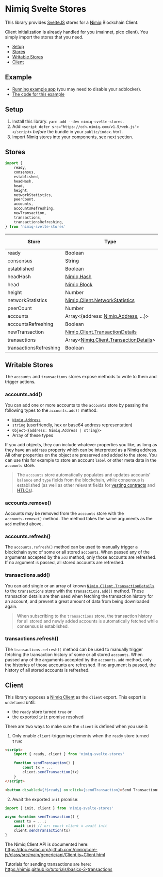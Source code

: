 # Nimiq Svelte Stores

This library provides [SvelteJS](https://svelte.dev) stores for a [Nimiq](https://nimiq.com) Blockchain Client.

Client initialization is already handled for you (mainnet, pico client).
You simply import the stores that you need.

- [Setup](#setup)
- [Stores](#stores)
- [Writable Stores](#writable-stores)
- [Client](#client)

## Example

- [Running example app](https://nimiq-svelte-stores.netlify.com) (you may need to disable your adblocker).
- [The code for this example](https://github.com/sisou/nimiq-svelte-stores/blob/master/src/App.svelte)

## Setup

1. Install this library: `yarn add --dev nimiq-svelte-stores`.
2. Add `<script defer src="https://cdn.nimiq.com/v1.5/web.js"></script>` _before_ the bundle in your `public/index.html`.
3. Import Nimiq stores into your components, see next section.

## Stores

```js
import {
    ready,
    consensus,
    established,
    headHash,
    head,
    height,
    networkStatistics,
    peerCount,
    accounts,
    accountsRefreshing,
    newTransaction,
    transactions,
    transactionsRefreshing,
} from 'nimiq-svelte-stores'
```

| Store | Type | Initial value |
|-------|------|---------------|
| ready | Boolean | `false` |
| consensus | String | `'loading'` |
| established | Boolean | `false` |
| headHash | [Nimiq.Hash](https://doc.esdoc.org/github.com/nimiq/core-js/class/src/main/generic/consensus/base/primitive/Hash.js~Hash.html) | `null` |
| head | [Nimiq.Block](https://doc.esdoc.org/github.com/nimiq/core-js/class/src/main/generic/consensus/base/block/Block.js~Block.html) | `null` |
| height | Number | `0` |
| networkStatistics | [Nimiq.Client.NetworkStatistics](https://doc.esdoc.org/github.com/nimiq/core-js/class/src/main/generic/api/NetworkClient.js~NetworkStatistics.html) | `Object` |
| peerCount | Number | `0` |
| accounts | Array<{address: [Nimiq.Address](https://doc.esdoc.org/github.com/nimiq/core-js/class/src/main/generic/consensus/base/account/Address.js~Address.html), ...}> | `[]` |
| accountsRefreshing | Boolean | `false` |
| newTransaction | [Nimiq.Client.TransactionDetails](https://doc.esdoc.org/github.com/nimiq/core-js/class/src/main/generic/api/TransactionDetails.js~TransactionDetails.html) | `null` |
| transactions | Array<[Nimiq.Client.TransactionDetails](https://doc.esdoc.org/github.com/nimiq/core-js/class/src/main/generic/api/TransactionDetails.js~TransactionDetails.html)> | `[]` |
| transactionsRefreshing | Boolean | `false` |

## Writable Stores

The `accounts` and `transactions` stores expose methods to write to them and trigger actions.

### accounts.add()

You can add one or more accounts to the `accounts` store by passing the following types to the `accounts.add()` method:

* [`Nimiq.Address`](https://doc.esdoc.org/github.com/nimiq/core-js/class/src/main/generic/consensus/base/account/Address.js~Address.html)
* `string` (userfriendly, hex or base64 address representation)
* `Object<{address: Nimiq.Address | string}>`
* Array of these types

If you add objects, they can include whatever properties you like, as long as they have an `address` property
which can be interpreted as a Nimiq address. All other properties on the object are preserved and added to the store.
You can use this for example to store an account `label` or other meta data in the `accounts` store.

>The `accounts` store automatically populates and updates accounts' `balance` and `type` fields from the blockchain,
>while consensus is established (as well as other relevant fields for [vesting contracts](https://doc.esdoc.org/github.com/nimiq/core-js/class/src/main/generic/consensus/base/account/VestingContract.js~VestingContract.html) and [HTLCs](https://doc.esdoc.org/github.com/nimiq/core-js/class/src/main/generic/consensus/base/account/HashedTimeLockedContract.js~HashedTimeLockedContract.html)).

### accounts.remove()

Accounts may be removed from the `accounts` store with the `accounts.remove()` method.
The method takes the same arguments as the `add` method above.

### accounts.refresh()

The `accounts.refresh()` method can be used to manually trigger a blockchain sync of some or all stored `accounts`.
When passed any of the arguments accepted by the `add` method, only those accounts are refreshed.
If no argument is passed, all stored accounts are refreshed.

### transactions.add()

You can add single or an array of known [`Nimiq.Client.TransactionDetails`](https://doc.esdoc.org/github.com/nimiq/core-js/class/src/main/generic/api/TransactionDetails.js~TransactionDetails.html) to the `transactions` store with
the `transactions.add()` method.
These transaction details are then used when fetching the transaction history for an account, and prevent
a great amount of data from being downloaded again.

>When subscribing to the `transactions` store, the transaction history for all stored and newly added accounts
>is automatically fetched while consensus is established.

### transactions.refresh()

The `transactions.refresh()` method can be used to manually trigger fetching the transaction history of some
or all stored `accounts`. When passed any of the arguments accepted by the `accounts.add` method, only the histories
of those accounts are refreshed. If no argument is passed, the history of all stored accounts is refreshed.

## Client

This library exposes a [Nimiq Client](https://doc.esdoc.org/github.com/nimiq/core-js/class/src/main/generic/api/Client.js~Client.html) as the `client` export.
This export is `undefined` until:

- the `ready` store turned `true` or
- the exported `init` promise resolved

There are two ways to make sure the `client` is defined when you use it:

1. Only enable `client`-triggering elements when the `ready` store turned `true`:

```html
<script>
    import { ready, client } from 'nimiq-svelte-stores'

    function sendTransaction() {
        const tx = ...
        client.sendTransaction(tx)
    }
</script>

<button disabled={!$ready} on:click={sendTransaction}>Send Transaction</button>
```

2. Await the exported `init` promise:

```js
import { init, client } from 'nimiq-svelte-stores'

async function sendTransaction() {
    const tx = ...;
    await init // or: const client = await init
    client.sendTransaction(tx)
}
```

The Nimiq Client API is documented here: https://doc.esdoc.org/github.com/nimiq/core-js/class/src/main/generic/api/Client.js~Client.html

Tutorials for sending transactions are here: https://nimiq.github.io/tutorials/basics-3-transactions
